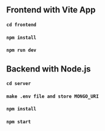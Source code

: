 ## Frontend with Vite App

#### `cd frontend`

#### `npm install`

#### `npm run dev`

## Backend with Node.js

#### `cd server`

#### `make .env file and store MONGO_URI`

#### `npm install`

#### `npm start`
